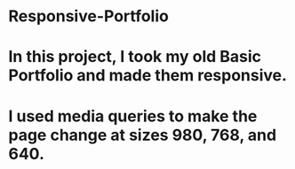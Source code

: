 # Responsive-Portfolio
# In this project, I took my old Basic Portfolio and made them responsive.
# I used media queries to make the page change at sizes 980, 768, and 640.
